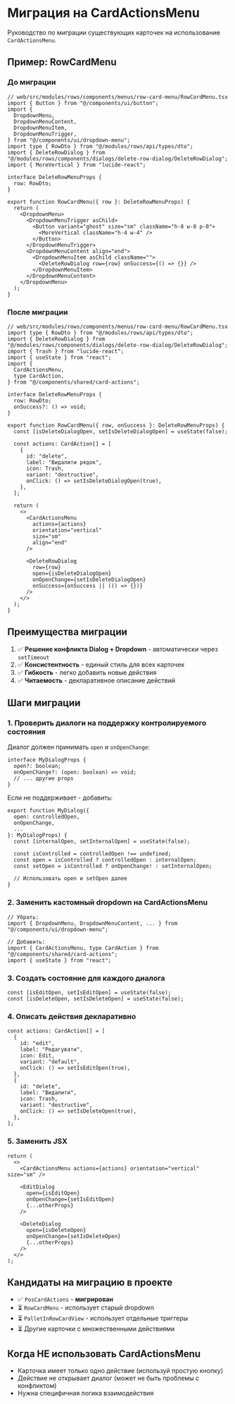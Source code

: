 # Миграция на CardActionsMenu

Руководство по миграции существующих карточек на использование `CardActionsMenu`.

## Пример: RowCardMenu

### До миграции

```tsx
// web/src/modules/rows/components/menus/row-card-menu/RowCardMenu.tsx
import { Button } from "@/components/ui/button";
import {
  DropdownMenu,
  DropdownMenuContent,
  DropdownMenuItem,
  DropdownMenuTrigger,
} from "@/components/ui/dropdown-menu";
import type { RowDto } from "@/modules/rows/api/types/dto";
import { DeleteRowDialog } from "@/modules/rows/components/dialogs/delete-row-dialog/DeleteRowDialog";
import { MoreVertical } from "lucide-react";

interface DeleteRowMenuProps {
  row: RowDto;
}

export function RowCardMenu({ row }: DeleteRowMenuProps) {
  return (
    <DropdownMenu>
      <DropdownMenuTrigger asChild>
        <Button variant="ghost" size="sm" className="h-8 w-8 p-0">
          <MoreVertical className="h-4 w-4" />
        </Button>
      </DropdownMenuTrigger>
      <DropdownMenuContent align="end">
        <DropdownMenuItem asChild className="">
          <DeleteRowDialog row={row} onSuccess={() => {}} />
        </DropdownMenuItem>
      </DropdownMenuContent>
    </DropdownMenu>
  );
}
```

### После миграции

```tsx
// web/src/modules/rows/components/menus/row-card-menu/RowCardMenu.tsx
import type { RowDto } from "@/modules/rows/api/types/dto";
import { DeleteRowDialog } from "@/modules/rows/components/dialogs/delete-row-dialog/DeleteRowDialog";
import { Trash } from "lucide-react";
import { useState } from "react";
import {
  CardActionsMenu,
  type CardAction,
} from "@/components/shared/card-actions";

interface DeleteRowMenuProps {
  row: RowDto;
  onSuccess?: () => void;
}

export function RowCardMenu({ row, onSuccess }: DeleteRowMenuProps) {
  const [isDeleteDialogOpen, setIsDeleteDialogOpen] = useState(false);

  const actions: CardAction[] = [
    {
      id: "delete",
      label: "Видалити рядок",
      icon: Trash,
      variant: "destructive",
      onClick: () => setIsDeleteDialogOpen(true),
    },
  ];

  return (
    <>
      <CardActionsMenu
        actions={actions}
        orientation="vertical"
        size="sm"
        align="end"
      />

      <DeleteRowDialog
        row={row}
        open={isDeleteDialogOpen}
        onOpenChange={setIsDeleteDialogOpen}
        onSuccess={onSuccess || (() => {})}
      />
    </>
  );
}
```

## Преимущества миграции

1. ✅ **Решение конфликта Dialog + Dropdown** - автоматически через `setTimeout`
2. ✅ **Консистентность** - единый стиль для всех карточек
3. ✅ **Гибкость** - легко добавить новые действия
4. ✅ **Читаемость** - декларативное описание действий

## Шаги миграции

### 1. Проверить диалоги на поддержку контролируемого состояния

Диалог должен принимать `open` и `onOpenChange`:

```tsx
interface MyDialogProps {
  open?: boolean;
  onOpenChange?: (open: boolean) => void;
  // ... другие props
}
```

Если не поддерживает - добавить:

```tsx
export function MyDialog({
  open: controlledOpen,
  onOpenChange,
  ...
}: MyDialogProps) {
  const [internalOpen, setInternalOpen] = useState(false);

  const isControlled = controlledOpen !== undefined;
  const open = isControlled ? controlledOpen : internalOpen;
  const setOpen = isControlled ? onOpenChange! : setInternalOpen;

  // Использовать open и setOpen далее
}
```

### 2. Заменить кастомный dropdown на CardActionsMenu

```tsx
// Убрать:
import { DropdownMenu, DropdownMenuContent, ... } from "@/components/ui/dropdown-menu";

// Добавить:
import { CardActionsMenu, type CardAction } from "@/components/shared/card-actions";
import { useState } from "react";
```

### 3. Создать состояние для каждого диалога

```tsx
const [isEditOpen, setIsEditOpen] = useState(false);
const [isDeleteOpen, setIsDeleteOpen] = useState(false);
```

### 4. Описать действия декларативно

```tsx
const actions: CardAction[] = [
  {
    id: "edit",
    label: "Редагувати",
    icon: Edit,
    variant: "default",
    onClick: () => setIsEditOpen(true),
  },
  {
    id: "delete",
    label: "Видалити",
    icon: Trash,
    variant: "destructive",
    onClick: () => setIsDeleteOpen(true),
  },
];
```

### 5. Заменить JSX

```tsx
return (
  <>
    <CardActionsMenu actions={actions} orientation="vertical" size="sm" />

    <EditDialog
      open={isEditOpen}
      onOpenChange={setIsEditOpen}
      {...otherProps}
    />

    <DeleteDialog
      open={isDeleteOpen}
      onOpenChange={setIsDeleteOpen}
      {...otherProps}
    />
  </>
);
```

## Кандидаты на миграцию в проекте

- ✅ `PosCardActions` - **мигрирован**
- ⏳ `RowCardMenu` - использует старый dropdown
- ⏳ `PalletInRowCardView` - использует отдельные триггеры
- ⏳ Другие карточки с множественными действиями

## Когда НЕ использовать CardActionsMenu

- Карточка имеет только одно действие (используй простую кнопку)
- Действие не открывает диалог (может не быть проблемы с конфликтом)
- Нужна специфичная логика взаимодействия
